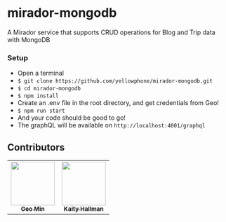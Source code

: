 # mirador-mongodb

A Mirador service that supports CRUD operations for Blog and Trip data with MongoDB


### Setup
- Open a terminal 
- `$ git clone https://github.com/yellowphone/mirador-mongodb.git`
- `$ cd mirador-mongodb`
- `$ npm install`
- Create an .env file in the root directory, and get credentials from Geo!
- `$ npm run start`
- And your code should be good to go!
- The graphQL will be available on `http://localhost:4001/graphql`

## Contributors

<table>
  <tr>
    <td align="center">
        <a href="https://github.com/geomin76" target="_blank"><img src="https://avatars2.githubusercontent.com/u/31418725?s=460&v=4" width="100px;" alt=""/>
            <br />
            <sub><b text-align="center">Geo Min</b></sub>
        </a>
    </td>
    <td align="center">
        <a href="https://github.com/geomin76" target="_blank"><img src="https://avatars2.githubusercontent.com/u/10733854?s=460&v=4" width="100px;" alt=""/>
            <br />
            <sub><b text-align="center">Kaity Hallman</b></sub>
        </a>
    </td>
  </tr>
</table>
